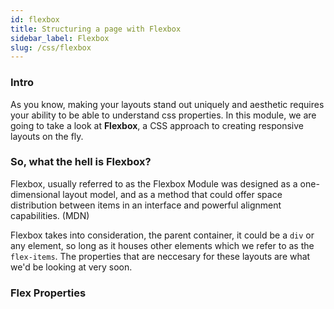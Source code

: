 ```yaml
---
id: flexbox
title: Structuring a page with Flexbox
sidebar_label: Flexbox
slug: /css/flexbox
---
```


### Intro

As you know, making your layouts stand out uniquely and aesthetic requires your ability to be able to understand css properties. In this module, we are going to take a look at **Flexbox**, a CSS approach to creating responsive layouts on the fly.

### So, what the hell is Flexbox?

Flexbox, usually referred to as the Flexbox Module was designed as a one-dimensional layout model, and as a method that could offer space distribution between items in an interface and powerful alignment capabilities. (MDN)

Flexbox takes into consideration, the parent container, it could be a `div` or any element, so long as it houses other elements which we refer to as the `flex-items`. The properties that are neccesary for these layouts are what we'd be looking at very soon.

### Flex Properties

